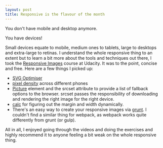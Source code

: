 ```yaml
---
layout: post
title: Responsive is the flavour of the month
---
```


You don't have mobile and desktop anymore.

You have devices!

Small devices equate to mobile, medium ones to tablets, large to desktops and extra-large to retinas. I understand the whole responsive thing to an extent but to learn a bit more about the tools and techniques out there, I took the [Responsive Images](<https://www.udacity.com/course/responsive-images--ud882>) course at Udacity. It was to the point, concise and free. Here are a few things I picked up:

- [SVG Optimiser](<http://petercollingridge.appspot.com/svg-optimiser>)
- [pixel density](<http://pixensity.com/>) across different phones
- [Picture](<https://developer.mozilla.org/en-US/docs/Web/HTML/Element/picture>) element and the srcset attribute to provide a list of fallback options to the browser. srcset passes the responsibility of downloading and rendering the right image for the right device.
- [calc](<https://developer.mozilla.org/en-US/docs/Web/CSS/calc>) for figuring out the margin and width dynamically.
- There's an easy way to create your responsive images via [grunt](<https://github.com/andismith/grunt-responsive-images>). I couldn't find a similar thing for webpack, as webpack works quite differently from grunt (or gulp).

All in all, I enjoyed going through the videos and doing the exercises and highly recommend it to anyone feeling a bit weak on the whole responsive thing.
